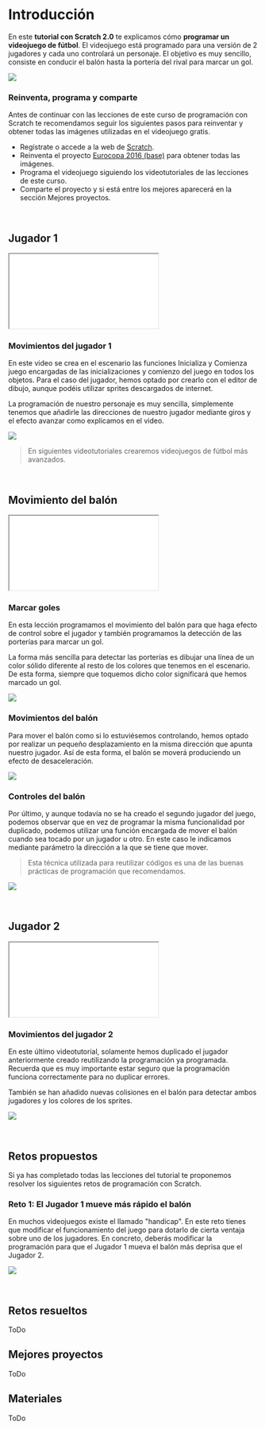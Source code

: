 # Introducción

En este **tutorial con Scratch 2.0** te explicamos cómo **programar un videojuego de fútbol**. El videojuego está programado para una versión de 2 jugadores y cada uno controlará un personaje. El objetivo es muy sencillo, consiste en conducir el balón hasta la portería del rival para marcar un gol.

![](img/preview.gif)

### Reinventa, programa y comparte

Antes de continuar con las lecciones de este curso de programación con Scratch te recomendamos seguir los siguientes pasos para reinventar y obtener todas las imágenes utilizadas en el videojuego gratis.

- Regístrate o accede a la web de <a target="_blank" href="https://scratch.mit.edu">Scratch</a>.
- Reinventa el proyecto <a target="_blank" href="https://scratch.mit.edu/projects/147151871/editor">Eurocopa 2016 (base)</a> para obtener todas las imágenes.
- Programa el videojuego siguiendo los videotutoriales de las lecciones de este curso.
- Comparte el proyecto y si está entre los mejores aparecerá en la sección Mejores proyectos.



<br />



## Jugador 1

<div class="iframe">
  <iframe src="//www.youtube.com/embed/sUC0JvL1rOY" allowfullscreen></iframe>
</div>

### Movimientos del jugador 1

En este video se crea en el escenario las funciones Inicializa y Comienza juego encargadas de las inicializaciones y comienzo del juego en todos los objetos. Para el caso del jugador, hemos optado por crearlo con el editor de dibujo, aunque podéis utilizar sprites descargados de internet.

La programación de nuestro personaje es muy sencilla, simplemente tenemos que añadirle las direcciones de nuestro jugador mediante giros y el efecto avanzar como explicamos en el video.

![](img/jugador-1.png)

> En siguientes videotutoriales crearemos videojuegos de fútbol más avanzados.



<br />



## Movimiento del balón

<div class="iframe">
  <iframe src="//www.youtube.com/embed/aoksH0RSgO0" allowfullscreen></iframe>
</div>

### Marcar goles

En esta lección programamos el movimiento del balón para que haga efecto de control sobre el jugador y también programamos la detección de las porterías para marcar un gol.

La forma más sencilla para detectar las porterías es dibujar una línea de un color sólido diferente al resto de los colores que tenemos en el escenario. De esta forma, siempre que toquemos dicho color significará que hemos marcado un gol.

![](img/marcar-gol.png)

### Movimientos del balón

Para mover el balón como si lo estuviésemos controlando, hemos optado por realizar un pequeño desplazamiento en la misma dirección que apunta nuestro jugador. Así de esta forma, el balón se moverá produciendo un efecto de desaceleración.

![](img/chutar.png)

### Controles del balón

Por último, y aunque todavía no se ha creado el segundo jugador del juego, podemos observar que en vez de programar la misma funcionalidad por duplicado, podemos utilizar una función encargada de mover el balón cuando sea tocado por un jugador u otro. En este caso le indicamos mediante parámetro la dirección a la que se tiene que mover.

> Esta técnica utilizada para reutilizar códigos es una de las buenas prácticas de programación que recomendamos.

![](img/funciones.png)



<br />



## Jugador 2

<div class="iframe">
  <iframe src="//www.youtube.com/embed/nKdrurkjr2I" allowfullscreen></iframe>
</div>

### Movimientos del jugador 2

En este último videotutorial, solamente hemos duplicado el jugador anteriormente creado reutilizando la programación ya programada. Recuerda que es muy importante estar seguro que la programación funciona correctamente para no duplicar errores.

También se han añadido nuevas colisiones en el balón para detectar ambos jugadores y los colores de los sprites.

![](img/jugador-2.png)



<br />



## Retos propuestos

Si ya has completado todas las lecciones del tutorial te proponemos resolver los siguientes retos de programación con Scratch.

### Reto 1: El Jugador 1 mueve más rápido el balón

En muchos videojuegos existe el llamado "handicap". En este reto tienes que modificar el funcionamiento del juego para dotarlo de cierta ventaja sobre uno de los jugadores. En concreto, deberás modificar la programación para que el Jugador 1 mueva el balón más deprisa que el Jugador 2.

![](img/reto-1.png)



<br />



## Retos resueltos

ToDo

## Mejores proyectos

ToDo

## Materiales

ToDo
